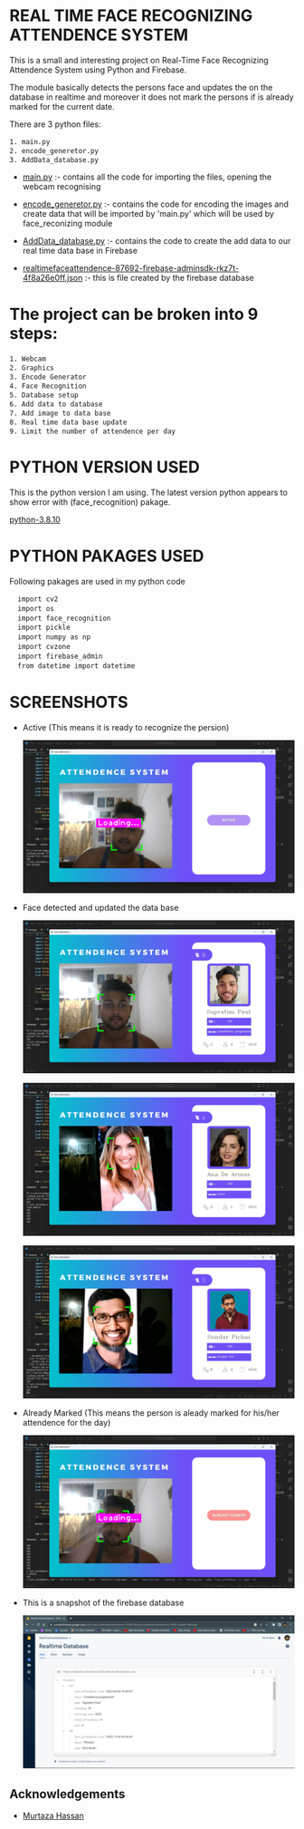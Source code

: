 
# REAL TIME FACE RECOGNIZING ATTENDENCE SYSTEM

This is a small and interesting project on Real-Time Face Recognizing Attendence System using Python and Firebase.

The module basically detects the persons face and updates the on the database in realtime and moreover it does not mark the persons if is already marked for the current date.


There are 3 python files:

    1. main.py
    2. encode_generetor.py
    3. AddData_database.py

* [main.py](https://github.com/supratimpaul13/Real-Time-Face-Recognizing-Attendence-System/blob/main/main.py) :- contains all the code for importing the files, opening the webcam recognising
* [encode_generetor.py](https://github.com/supratimpaul13/Real-Time-Face-Recognizing-Attendence-System/blob/main/encode_generetor.py) :- contains the code for encoding the images and create data that will be imported by 'main.py' which will be used by face_reconizing module
* [AddData_database.py](https://github.com/supratimpaul13/Real-Time-Face-Recognizing-Attendence-System/blob/main/AddData_database.py) :- contains the code to create the add data to our real time data base in Firebase

* [realtimefaceattendence-87692-firebase-adminsdk-rkz7t-4f8a26e0ff.json](https://github.com/supratimpaul13/Real-Time-Face-Recognizing-Attendence-System/blob/main/realtimefaceattendence-87692-firebase-adminsdk-rkz7t-4f8a26e0ff.json) :- this is file created by the firebase database

# The project can be broken into 9 steps:

    1. Webcam
    2. Graphics
    3. Encode Generator
    4. Face Recognition
    5. Database setup
    6. Add data to database
    7. Add image to data base
    8. Real time data base update
    9. Limit the number of attendence per day
    


# PYTHON VERSION USED

This is the python version I am using.
The latest version python appears to show error with (face_recognition) pakage.

[python-3.8.10](https://www.python.org/ftp/python/3.8.10/python-3.8.10-amd64.exe)



# PYTHON PAKAGES USED

Following pakages are used in my python code

```bash
  import cv2
  import os
  import face_recognition
  import pickle
  import numpy as np
  import cvzone
  import firebase_admin
  from datetime import datetime
```
    
# SCREENSHOTS

* Active (This means it is ready to recognize the persion)

    ![Active](https://github.com/supratimpaul13/Real-Time-Face-Recognizing-Attendence-System/blob/main/screenshot%201.jpg?raw=true)

* Face detected and updated the data base 

    ![Detected](https://github.com/supratimpaul13/Real-Time-Face-Recognizing-Attendence-System/blob/main/screenshot%202.jpg?raw=true)

    ![Detected](https://github.com/supratimpaul13/Real-Time-Face-Recognizing-Attendence-System/blob/main/screenshot%205.jpg?raw=true)

    ![Detected](https://github.com/supratimpaul13/Real-Time-Face-Recognizing-Attendence-System/blob/main/screenshot%204.jpg?raw=true)

* Already Marked (This means the person is aleady marked for his/her attendence for the day)

    ![Marked](https://github.com/supratimpaul13/Real-Time-Face-Recognizing-Attendence-System/blob/main/screenshot%203.jpg?raw=true)

* This is a snapshot of the firebase database

     ![Database](https://github.com/supratimpaul13/Real-Time-Face-Recognizing-Attendence-System/blob/main/screenshot%206.png?raw=true)
## Acknowledgements

 - [Murtaza Hassan](https://github.com/murtazahassan)


